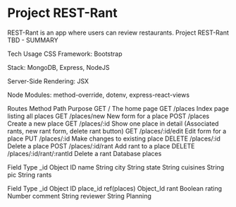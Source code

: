 # Project REST-Rant

REST-Rant is an app where users can review restaurants.
Project REST-Rant
TBD - SUMMARY

Tech Usage
CSS Framework: Bootstrap

Stack: MongoDB, Express, NodeJS

Server-Side Rendering: JSX

Node Modules: method-override, dotenv, express-react-views

Routes
Method	Path	Purpose
GET	/	The home page
GET	/places	Index page listing all places
GET	/places/new	New form for a place
POST	/places	Create a new place
GET	/places/:id	Show one place in detail (Associated rants, new rant form, delete rant button)
GET	/places/:id/edit	Edit form for a place
PUT	/places/:id	Make changes to existing place
DELETE	/places/:id	Delete a place
POST	/places/:id/rant	Add rant to a place
DELETE	/places/:id/rant/:rantId	Delete a rant
Database
places

Field	Type
_id	Object ID
name	String
city	String
state	String
cuisines	String
pic	String
rants

Field	Type
_id	Object ID
place_id	ref(places) Object_Id
rant	Boolean
rating	Number
comment	String
reviewer	String
Planning